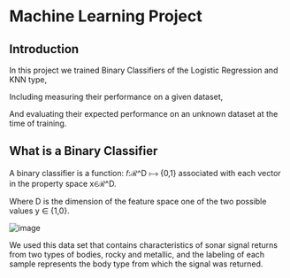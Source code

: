 # Machine Learning Project
## Introduction
In this project we trained Binary Classifiers of the Logistic Regression and KNN type, 

Including measuring their performance on a given dataset,

And evaluating their expected performance on an unknown dataset at the time of training.

## What is a Binary Classifier
A binary classifier is a function: 𝑓:ℛ^D ⟼ {0,1} associated with each vector in the property space x∈ℛ^D.

Where D is the dimension of the feature space one of the two possible values y ∈ {1,0}.

![image](https://github.com/YakirHasid/Machine-Learning-Project/assets/120096653/b9be8a5f-ff2b-4768-88d3-ca2f7c936ccb)


We used this data set that contains characteristics of sonar signal returns from two types of bodies, rocky and metallic, and the labeling of
each sample represents the body type from which the signal was returned.

